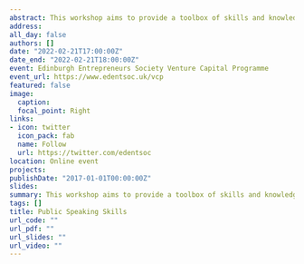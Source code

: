 ```yaml
---
abstract: This workshop aims to provide a toolbox of skills and knowledge that will help you feel more comfortable and confident about speaking in public.
address:
all_day: false
authors: []
date: "2022-02-21T17:00:00Z"
date_end: "2022-02-21T18:00:00Z"
event: Edinburgh Entrepreneurs Society Venture Capital Programme
event_url: https://www.edentsoc.uk/vcp
featured: false
image:
  caption:
  focal_point: Right
links:
- icon: twitter
  icon_pack: fab
  name: Follow
  url: https://twitter.com/edentsoc
location: Online event
projects:
publishDate: "2017-01-01T00:00:00Z"
slides:
summary: This workshop aims to provide a toolbox of skills and knowledge that will help you feel more comfortable and confident about speaking in public.
tags: []
title: Public Speaking Skills
url_code: ""
url_pdf: ""
url_slides: ""
url_video: ""
---
```


<!--- [INSERT ABSTRACT] --->